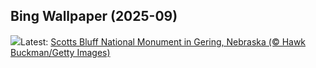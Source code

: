 ## Bing Wallpaper (2025-09)
![](https://www.bing.com/th?id=OHR.ScottsBluff_EN-US3893566724_UHD.jpg&w=1000)Latest: [Scotts Bluff National Monument in Gering, Nebraska (© Hawk Buckman/Getty Images)](https://www.bing.com/th?id=OHR.ScottsBluff_EN-US3893566724_UHD.jpg)